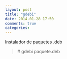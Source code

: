 ```yaml
---
layout: post
title: "gdebi"
date: 2014-01-28 17:50
comments: true
categories: 
---
```

Instalador de paquetes .deb

>\# gdebi paquete.deb

